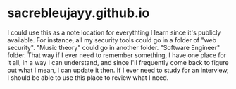 # sacrebleujayy.github.io
I could use this as a note location for everythting I learn since it's publicly available. For instance, all my security tools could go in a folder of "web security". "Music theory" could go in another folder. "Software Engineer" folder. That way if I ever need to remember something, I have one place for it all, in a way I can understand, and since I'll frequently come back to figure out what I mean, I can update it then. If I ever need to study for an interview, I should be able to use this place to review what I need.
